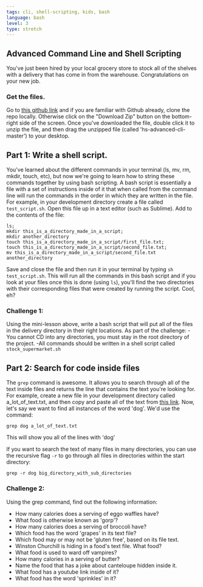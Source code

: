 ```yaml
---
tags: cli, shell-scripting, kids, bash
language: bash
level: 3
type: stretch
---
```


## Advanced Command Line and Shell Scripting


You've just been hired by your local grocery store to stock all of the shelves with a delivery that has come in from the warehouse. Congratulations on your new job.

### Get the files.
Go to [this github link](https://github.com/flatiron-school-curriculum/hs-advanced-cli) and if you are familiar with Github already, clone the repo locally. Otherwise click on the "Download Zip" button on the bottom-right side of the screen. Once you've downloaded the file, double click it to unzip the file, and then drag the unzipped file (called 'hs-advanced-cli-master') to your desktop.

## Part 1: Write a shell script.

You've learned about the different commands in your terminal (ls, mv, rm, mkdir, touch, etc), but now we're going to learn how to string these commands together by using bash scripting. A bash script is essentially a file with a set of instructions inside of it that when called from the command line will run the commands in the order in which they are written in the file. For example, in your development directory create a file called `test_script.sh`. Open this file up in a text editor (such as Sublime). Add to the contents of the file:

```
ls;
mkdir this_is_a_directory_made_in_a_script;
mkdir another_directory
touch this_is_a_directory_made_in_a_script/first_file.txt;
touch this_is_a_directory_made_in_a_script/second_file.txt;
mv this_is_a_directory_made_in_a_script/second_file.txt another_directory

```

Save and close the file and then run it in your terminal by typing `sh test_script.sh`. This will run all the commands in this bash script and if you look at your files once this is done (using `ls`), you'll find the two directories with their corresponding files that were created by running the script. Cool, eh?

### Challenge 1:
Using the mini-lesson above, write a bash script that will put all of the files in the delivery directory in their right locations. As part of the challenge:
-You cannot CD into any directories, you must stay in the root directory of the project.
-All commands should be written in a shell script called `stock_supermarket.sh`

## Part 2: Search for code inside files

The `grep` command is awesome. It allows you to search through all of the text inside files and returns the line that contains the text you're looking for. For example, create a new file in your development directory called a_lot_of_text.txt, and then copy and paste all of the text from [this link](http://www.fullbooks.com/The-Adventures-of-Huckleberry-Finn-Complete1.html). Now, let's say we want to find all instances of the word 'dog'. We'd use the command:

```
grep dog a_lot_of_text.txt
```

This will show you all of the lines with 'dog'

If you want to search the text of many files in many directories, you can use the recursive flag `-r` to go through all files in directories within the start directory:

```
grep -r dog big_directory_with_sub_directories
```

### Challenge 2:

Using the grep command, find out the following information:

+ How many calories does a serving of eggo waffles have?
+ What food is otherwise known as 'gorp'?
+ How many calories does a serving of broccoli have?
+ Which food has the word 'grapes' in its text file?
+ Which food may or may not be 'gluten free', based on its file text.
+ Winston Churchill is hiding in a food's text file. What food?
+ What food is used to ward off vampires?
+ How many calories in a serving of butter?
+ Name the food that has a joke about canteloupe hidden inside it.
+ What food has a youtube link inside of it?
+ What food has the word 'sprinkles' in it?


